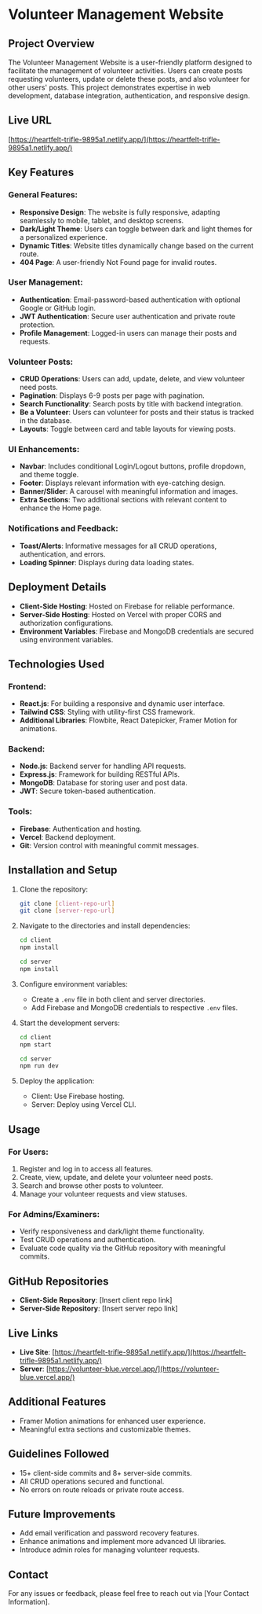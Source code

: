 # Volunteer Management Website

## Project Overview
The Volunteer Management Website is a user-friendly platform designed to facilitate the management of volunteer activities. Users can create posts requesting volunteers, update or delete these posts, and also volunteer for other users' posts. This project demonstrates expertise in web development, database integration, authentication, and responsive design.

## Live URL
[https://heartfelt-trifle-9895a1.netlify.app/](https://heartfelt-trifle-9895a1.netlify.app/)

## Key Features

### General Features:
- **Responsive Design**: The website is fully responsive, adapting seamlessly to mobile, tablet, and desktop screens.
- **Dark/Light Theme**: Users can toggle between dark and light themes for a personalized experience.
- **Dynamic Titles**: Website titles dynamically change based on the current route.
- **404 Page**: A user-friendly Not Found page for invalid routes.

### User Management:
- **Authentication**: Email-password-based authentication with optional Google or GitHub login.
- **JWT Authentication**: Secure user authentication and private route protection.
- **Profile Management**: Logged-in users can manage their posts and requests.

### Volunteer Posts:
- **CRUD Operations**: Users can add, update, delete, and view volunteer need posts.
- **Pagination**: Displays 6-9 posts per page with pagination.
- **Search Functionality**: Search posts by title with backend integration.
- **Be a Volunteer**: Users can volunteer for posts and their status is tracked in the database.
- **Layouts**: Toggle between card and table layouts for viewing posts.

### UI Enhancements:
- **Navbar**: Includes conditional Login/Logout buttons, profile dropdown, and theme toggle.
- **Footer**: Displays relevant information with eye-catching design.
- **Banner/Slider**: A carousel with meaningful information and images.
- **Extra Sections**: Two additional sections with relevant content to enhance the Home page.

### Notifications and Feedback:
- **Toast/Alerts**: Informative messages for all CRUD operations, authentication, and errors.
- **Loading Spinner**: Displays during data loading states.

## Deployment Details
- **Client-Side Hosting**: Hosted on Firebase for reliable performance.
- **Server-Side Hosting**: Hosted on Vercel with proper CORS and authorization configurations.
- **Environment Variables**: Firebase and MongoDB credentials are secured using environment variables.

## Technologies Used

### Frontend:
- **React.js**: For building a responsive and dynamic user interface.
- **Tailwind CSS**: Styling with utility-first CSS framework.
- **Additional Libraries**: Flowbite, React Datepicker, Framer Motion for animations.

### Backend:
- **Node.js**: Backend server for handling API requests.
- **Express.js**: Framework for building RESTful APIs.
- **MongoDB**: Database for storing user and post data.
- **JWT**: Secure token-based authentication.

### Tools:
- **Firebase**: Authentication and hosting.
- **Vercel**: Backend deployment.
- **Git**: Version control with meaningful commit messages.

## Installation and Setup

1. Clone the repository:
   ```bash
   git clone [client-repo-url]
   git clone [server-repo-url]
   ```

2. Navigate to the directories and install dependencies:
   ```bash
   cd client
   npm install

   cd server
   npm install
   ```

3. Configure environment variables:
   - Create a `.env` file in both client and server directories.
   - Add Firebase and MongoDB credentials to respective `.env` files.

4. Start the development servers:
   ```bash
   cd client
   npm start

   cd server
   npm run dev
   ```

5. Deploy the application:
   - Client: Use Firebase hosting.
   - Server: Deploy using Vercel CLI.

## Usage

### For Users:
1. Register and log in to access all features.
2. Create, view, update, and delete your volunteer need posts.
3. Search and browse other posts to volunteer.
4. Manage your volunteer requests and view statuses.

### For Admins/Examiners:
- Verify responsiveness and dark/light theme functionality.
- Test CRUD operations and authentication.
- Evaluate code quality via the GitHub repository with meaningful commits.

## GitHub Repositories
- **Client-Side Repository**: [Insert client repo link]
- **Server-Side Repository**: [Insert server repo link]

## Live Links
- **Live Site**: [https://heartfelt-trifle-9895a1.netlify.app/](https://heartfelt-trifle-9895a1.netlify.app/)
- **Server**: [https://volunteer-blue.vercel.app/](https://volunteer-blue.vercel.app/)

## Additional Features
- Framer Motion animations for enhanced user experience.
- Meaningful extra sections and customizable themes.

## Guidelines Followed
- 15+ client-side commits and 8+ server-side commits.
- All CRUD operations secured and functional.
- No errors on route reloads or private route access.

## Future Improvements
- Add email verification and password recovery features.
- Enhance animations and implement more advanced UI libraries.
- Introduce admin roles for managing volunteer requests.

## Contact
For any issues or feedback, please feel free to reach out via [Your Contact Information].
